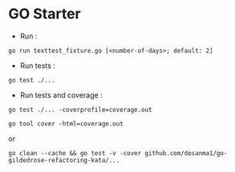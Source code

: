 # GO Starter

- Run :

```shell
go run texttest_fixture.go [<number-of-days>; default: 2]
```

- Run tests :

```shell
go test ./...
```

- Run tests and coverage :

```shell
go test ./... -coverprofile=coverage.out

go tool cover -html=coverage.out
```

or

```shell
go clean --cache && go test -v -cover github.com/dosanma1/go-gildedrose-refactoring-kata/...
```
